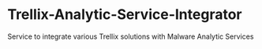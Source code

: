 # Trellix-Analytic-Service-Integrator
Service to integrate various Trellix solutions with Malware Analytic Services
